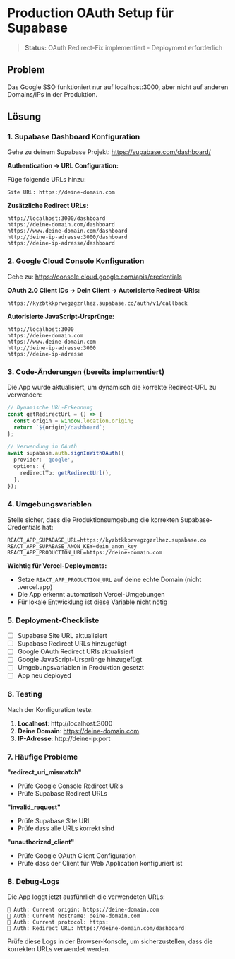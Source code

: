# Production OAuth Setup für Supabase

> **Status:** OAuth Redirect-Fix implementiert - Deployment erforderlich

## Problem
Das Google SSO funktioniert nur auf localhost:3000, aber nicht auf anderen Domains/IPs in der Produktion.

## Lösung

### 1. Supabase Dashboard Konfiguration

Gehe zu deinem Supabase Projekt: https://supabase.com/dashboard/

**Authentication → URL Configuration:**

Füge folgende URLs hinzu:

```
Site URL: https://deine-domain.com
```

**Zusätzliche Redirect URLs:**
```
http://localhost:3000/dashboard
https://deine-domain.com/dashboard
https://www.deine-domain.com/dashboard
http://deine-ip-adresse:3000/dashboard
https://deine-ip-adresse/dashboard
```

### 2. Google Cloud Console Konfiguration

Gehe zu: https://console.cloud.google.com/apis/credentials

**OAuth 2.0 Client IDs → Dein Client → Autorisierte Redirect-URIs:**

```
https://kyzbtkkprvegzgzrlhez.supabase.co/auth/v1/callback
```

**Autorisierte JavaScript-Ursprünge:**
```
http://localhost:3000
https://deine-domain.com
https://www.deine-domain.com
http://deine-ip-adresse:3000
https://deine-ip-adresse
```

### 3. Code-Änderungen (bereits implementiert)

Die App wurde aktualisiert, um dynamisch die korrekte Redirect-URL zu verwenden:

```typescript
// Dynamische URL-Erkennung
const getRedirectUrl = () => {
  const origin = window.location.origin;
  return `${origin}/dashboard`;
};

// Verwendung in OAuth
await supabase.auth.signInWithOAuth({
  provider: 'google',
  options: {
    redirectTo: getRedirectUrl(),
  },
});
```

### 4. Umgebungsvariablen

Stelle sicher, dass die Produktionsumgebung die korrekten Supabase-Credentials hat:

```env
REACT_APP_SUPABASE_URL=https://kyzbtkkprvegzgzrlhez.supabase.co
REACT_APP_SUPABASE_ANON_KEY=dein_anon_key
REACT_APP_PRODUCTION_URL=https://deine-domain.com
```

**Wichtig für Vercel-Deployments:**
- Setze `REACT_APP_PRODUCTION_URL` auf deine echte Domain (nicht .vercel.app)
- Die App erkennt automatisch Vercel-Umgebungen
- Für lokale Entwicklung ist diese Variable nicht nötig

### 5. Deployment-Checkliste

- [ ] Supabase Site URL aktualisiert
- [ ] Supabase Redirect URLs hinzugefügt
- [ ] Google OAuth Redirect URIs aktualisiert
- [ ] Google JavaScript-Ursprünge hinzugefügt
- [ ] Umgebungsvariablen in Produktion gesetzt
- [ ] App neu deployed

### 6. Testing

Nach der Konfiguration teste:

1. **Localhost**: http://localhost:3000
2. **Deine Domain**: https://deine-domain.com
3. **IP-Adresse**: http://deine-ip:port

### 7. Häufige Probleme

**"redirect_uri_mismatch"**
- Prüfe Google Console Redirect URIs
- Prüfe Supabase Redirect URLs

**"invalid_request"**
- Prüfe Supabase Site URL
- Prüfe dass alle URLs korrekt sind

**"unauthorized_client"**
- Prüfe Google OAuth Client Configuration
- Prüfe dass der Client für Web Application konfiguriert ist

### 8. Debug-Logs

Die App loggt jetzt ausführlich die verwendeten URLs:

```
🔗 Auth: Current origin: https://deine-domain.com
🔗 Auth: Current hostname: deine-domain.com
🔗 Auth: Current protocol: https:
🔗 Auth: Redirect URL: https://deine-domain.com/dashboard
```

Prüfe diese Logs in der Browser-Konsole, um sicherzustellen, dass die korrekten URLs verwendet werden.